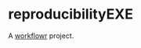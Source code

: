 # reproducibilityEXE

A [workflowr][] project.

[workflowr]: https://github.com/workflowr/workflowr
